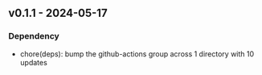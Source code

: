 ## v0.1.1 - 2024-05-17
### Dependency
* chore(deps): bump the github-actions group across 1 directory with 10 updates
